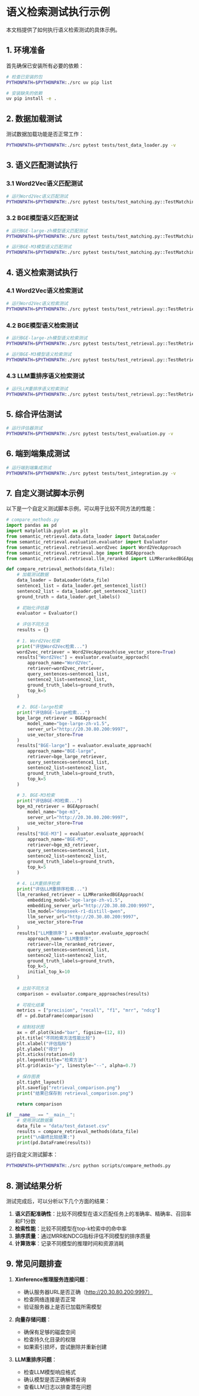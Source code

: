 # 语义检索测试执行示例

本文档提供了如何执行语义检索测试的具体示例。

## 1. 环境准备

首先确保已安装所有必要的依赖：

```bash
# 检查已安装的包
PYTHONPATH=$PYTHONPATH:./src uv pip list

# 安装缺失的依赖
uv pip install -e .
```

## 2. 数据加载测试

测试数据加载功能是否正常工作：

```bash
PYTHONPATH=$PYTHONPATH:./src pytest tests/test_data_loader.py -v
```

## 3. 语义匹配测试执行

### 3.1 Word2Vec语义匹配测试

```bash
# 运行Word2Vec语义匹配测试
PYTHONPATH=$PYTHONPATH:./src pytest tests/test_matching.py::TestMatching::test_word2vec_matching -v
```

### 3.2 BGE模型语义匹配测试

```bash
# 运行BGE-large-zh模型语义匹配测试
PYTHONPATH=$PYTHONPATH:./src pytest tests/test_matching.py::TestMatching::test_bge_large_matching -v

# 运行BGE-M3模型语义匹配测试
PYTHONPATH=$PYTHONPATH:./src pytest tests/test_matching.py::TestMatching::test_bge_m3_matching -v
```

## 4. 语义检索测试执行

### 4.1 Word2Vec语义检索测试

```bash
# 运行Word2Vec语义检索测试
PYTHONPATH=$PYTHONPATH:./src pytest tests/test_retrieval.py::TestRetrieval::test_word2vec_vector_store_retrieval -v
```

### 4.2 BGE模型语义检索测试

```bash
# 运行BGE-large-zh模型语义检索测试
PYTHONPATH=$PYTHONPATH:./src pytest tests/test_retrieval.py::TestRetrieval::test_bge_large_vector_store_retrieval -v

# 运行BGE-M3模型语义检索测试
PYTHONPATH=$PYTHONPATH:./src pytest tests/test_retrieval.py::TestRetrieval::test_bge_m3_vector_store_retrieval -v
```

### 4.3 LLM重排序语义检索测试

```bash
# 运行LLM重排序语义检索测试
PYTHONPATH=$PYTHONPATH:./src pytest tests/test_retrieval.py::TestRetrieval::test_llm_reranked_vector_store_retrieval -v
```

## 5. 综合评估测试

```bash
# 运行评估器测试
PYTHONPATH=$PYTHONPATH:./src pytest tests/test_evaluation.py -v
```

## 6. 端到端集成测试

```bash
# 运行端到端集成测试
PYTHONPATH=$PYTHONPATH:./src pytest tests/test_integration.py -v
```

## 7. 自定义测试脚本示例

以下是一个自定义测试脚本示例，可以用于比较不同方法的性能：

```python
# compare_methods.py
import pandas as pd
import matplotlib.pyplot as plt
from semantic_retrieval.data.data_loader import DataLoader
from semantic_retrieval.evaluation.evaluator import Evaluator
from semantic_retrieval.retrieval.word2vec import Word2VecApproach
from semantic_retrieval.retrieval.bge import BGEApproach
from semantic_retrieval.retrieval.llm_reranked import LLMRerankedBGEApproach

def compare_retrieval_methods(data_file):
    # 加载测试数据
    data_loader = DataLoader(data_file)
    sentence1_list = data_loader.get_sentence1_list()
    sentence2_list = data_loader.get_sentence2_list()
    ground_truth = data_loader.get_labels()
    
    # 初始化评估器
    evaluator = Evaluator()
    
    # 评估不同方法
    results = {}
    
    # 1. Word2Vec检索
    print("评估Word2Vec检索...")
    word2vec_retriever = Word2VecApproach(use_vector_store=True)
    results["Word2Vec"] = evaluator.evaluate_approach(
        approach_name="Word2Vec",
        retriever=word2vec_retriever,
        query_sentences=sentence1_list,
        sentence2_list=sentence2_list,
        ground_truth_labels=ground_truth,
        top_k=5
    )
    
    # 2. BGE-large检索
    print("评估BGE-large检索...")
    bge_large_retriever = BGEApproach(
        model_name="bge-large-zh-v1.5",
        server_url="http://20.30.80.200:9997",
        use_vector_store=True
    )
    results["BGE-large"] = evaluator.evaluate_approach(
        approach_name="BGE-large",
        retriever=bge_large_retriever,
        query_sentences=sentence1_list,
        sentence2_list=sentence2_list,
        ground_truth_labels=ground_truth,
        top_k=5
    )
    
    # 3. BGE-M3检索
    print("评估BGE-M3检索...")
    bge_m3_retriever = BGEApproach(
        model_name="bge-m3",
        server_url="http://20.30.80.200:9997",
        use_vector_store=True
    )
    results["BGE-M3"] = evaluator.evaluate_approach(
        approach_name="BGE-M3",
        retriever=bge_m3_retriever,
        query_sentences=sentence1_list,
        sentence2_list=sentence2_list,
        ground_truth_labels=ground_truth,
        top_k=5
    )
    
    # 4. LLM重排序检索
    print("评估LLM重排序检索...")
    llm_reranked_retriever = LLMRerankedBGEApproach(
        embedding_model="bge-large-zh-v1.5",
        embedding_server_url="http://20.30.80.200:9997",
        llm_model="deepseek-r1-distill-qwen",
        llm_server_url="http://20.30.80.200:9997",
        use_vector_store=True
    )
    results["LLM重排序"] = evaluator.evaluate_approach(
        approach_name="LLM重排序",
        retriever=llm_reranked_retriever,
        query_sentences=sentence1_list,
        sentence2_list=sentence2_list,
        ground_truth_labels=ground_truth,
        top_k=5,
        initial_top_k=10
    )
    
    # 比较不同方法
    comparison = evaluator.compare_approaches(results)
    
    # 可视化结果
    metrics = ["precision", "recall", "f1", "mrr", "ndcg"]
    df = pd.DataFrame(comparison)
    
    # 绘制柱状图
    ax = df.plot(kind="bar", figsize=(12, 8))
    plt.title("不同检索方法性能比较")
    plt.xlabel("评估指标")
    plt.ylabel("得分")
    plt.xticks(rotation=0)
    plt.legend(title="检索方法")
    plt.grid(axis="y", linestyle="--", alpha=0.7)
    
    # 保存图表
    plt.tight_layout()
    plt.savefig("retrieval_comparison.png")
    print("结果已保存到 retrieval_comparison.png")
    
    return comparison

if __name__ == "__main__":
    # 使用测试数据集
    data_file = "data/test_dataset.csv"
    results = compare_retrieval_methods(data_file)
    print("\n最终比较结果:")
    print(pd.DataFrame(results))
```

运行自定义测试脚本：

```bash
PYTHONPATH=$PYTHONPATH:./src python scripts/compare_methods.py
```

## 8. 测试结果分析

测试完成后，可以分析以下几个方面的结果：

1. **语义匹配准确性**：比较不同模型在语义匹配任务上的准确率、精确率、召回率和F1分数
2. **检索性能**：比较不同模型在top-k检索中的命中率
3. **排序质量**：通过MRR和NDCG指标评估不同模型的排序质量
4. **计算效率**：记录不同模型的推理时间和资源消耗

## 9. 常见问题排查

1. **Xinference推理服务连接问题**：
   - 确认服务器URL是否正确（http://20.30.80.200:9997）
   - 检查网络连接是否正常
   - 验证服务器上是否已加载所需模型

2. **向量存储问题**：
   - 确保有足够的磁盘空间
   - 检查持久化目录的权限
   - 如果索引损坏，尝试删除并重新创建

3. **LLM重排序问题**：
   - 检查LLM模型响应格式
   - 确认模型是否正确解析查询
   - 查看LLM日志以排查潜在问题
